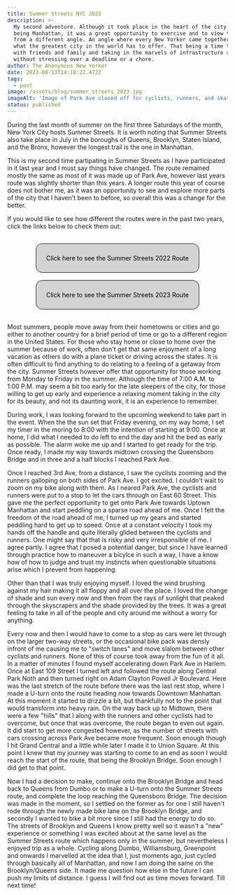 ```yaml
---
title: Summer Streets NYC 2023
description: >-
  My second adventure. Although it took place in the heart of the city, that
  being Manhattan, it was a great opportunity to exercise and to view the city
  from a different angle. An angle where every New Yorker came together to enjoy
  what the greatest city in the world has to offer. That being a time to spend
  with friends and family and taking in the marvels of infrastructure and nature
  without stressing over a deadline or a chore.
author: The Anonymous New Yorker
date: 2023-08-13T14:10:22.472Z
tags:
  - post
image: /assets/blog/summer_streets_2023.jpg
imageAlt: 'Image of Park Ave closed off for cyclists, runners, and skaters'
status: published
---
```

During the last month of summer on the first three Saturdays of the month, New York City hosts Summer Streets. It is worth noting that Summer Streets also take place in July in the boroughs of Queens, Brooklyn, Staten Island, and the Bronx, however the longest trail is the one in Manhattan. 

This is my second time partipating in Summer Streets as I have participated in it last year and I must say things have changed. The route remained mostly the same as most of it was made up of Park Ave, however last years route was slightly shorter than this years. A longer route this year of course does not bother me, as it was an opportunity to see and explore more parts of the city that I haven't been to before, so overall this was a change for the better.

If you would like to see how different the routes were in the past two years, click the links below to check them out:

<br>

<div class="link"><p><a class="maps" href="/assets/blog/summer-streets-2022-map.jpg" target="_blank">Click here to see the Summer Streets 2022 Route</a></p></div>

<br>

<div class="link"><p><a class="maps" href="/assets/blog/summer-streets-2023-map.jpg" target="_blank">Click here to see the Summer Streets 2023 Route</a></p></div>

<br>

Most summers, people move away from their hometowns or cities and go either to another country for a brief period of time or go to a different region in the United States. For those who stay home or close to home over the summer because of work, often don't get that same enjoyment of a long vacation as others do with a plane ticket or driving across the states. It is often difficult to find anything to do relating to a feeling of a getaway from the city. Summer Streets however offer that opportunity for those working from Monday to Friday in the summer. Although the time of 7:00 A.M. to 1:00 P.M. may seem a bit too early for the late sleepers of the city, for those willing to get up early and experience a relaxing moment taking in the city for its beauty, and not its daunting work, it is an experience to remember. 

During work, I was looking forward to the upcoming weekend to take part in the event. When the the sun set that Friday evening, on my way home, I set my timer in the moring to 8:00 with the intention of starting at 9:00. Once at home, I did what I needed to do left to end the day and hit the bed as early as possible. The alarm woke me up and I started to get ready for the trip. Once ready, I made my way towards midtown crossing the Queensboro Bridge and in three and a half blocks I reached Park Ave. 

Once I reached 3rd Ave, from a distance, I saw the cyclists zooming and the runners galloping on both sides of Park Ave. I got excited. I couldn't wait to zoom on my bike along with them. As I neared Park Ave, the cyclists and runners were put to a stop to let the cars through on East 60 Street. This gave me the perfect opportunity to get onto Park Ave towards Uptown Manhattan and start peddling on a sparse road ahead of me. Once I felt the freedom of the road ahead of me, I turned up my gears and started peddling hard to get up to speed. Once at a constant velocity I took my hands off the handle and quite literally glided between the cyclists and runners. One might say that that is risky and very irresponsible of me. I agree partly. I agree that I posed a potential danger, but since I have learned through practice how to maneuver a bicylce in such a way, I have a know how of how to judge and trust my instincts when questionable situations arise which I prevent from happening. 

Other than that I was truly enjoying myself. I loved the wind brushing against my hair making it all floppy and all over the place. I loved the change of shade and sun every now and then from the rays of sunlight that peaked through the skyscrapers and the shade provided by the trees. It was a great feeling to take in all of the people and city around me without a worry for anything. 

Every now and then I would have to come to a stop as cars were let through on the larger two-way streets, or the occasional bike pack was densly infront of me causing me to "switch lanes" and move slalom between other cyclists and runners. None of this of course took away from the fun of it all. In a matter of minutes I found myself accelerating down Park Ave in Harlem. Once at East 109 Street I turned left and followed the route along Central Park Noth and then turned right on Adam Clayton Powell Jr Boulevard. Here was the last stretch of the route before there was the last rest stop, where I made a U-turn onto the route heading now towards Downtown Manhattan. At this moment it started to drizzle a bit, but thankfully not to the point that would transform into heavy rain. On the way back up to Midtown, there were a few "hills" that I along with the runners and other cyclists had to overcome, but once that was overcome, the route began to even out again. It did start to get more congested however, as the number of streets with cars crossing across Park Ave became more frequent. Soon enough though I hit Grand Central and a little while later I made it to Union Square. At this point I knew that my journey was starting to come to an end as soon I would reach the start of the route, that being the Brooklyn Bridge. Soon enough I did get to that point. 

Now I had a decision to make, continue onto the Brooklyn Bridge and head back to Queens from Dumbo or to make a U-turn onto the Summer Streets route, and complete the loop reaching the Queensboro Bridge. The decision was made in the moment, so I settled on the former as for one I still haven't rode through the newly made bike lane on the Brooklyn Bridge, and secondly I wanted to bike a bit more since I still had the energy to do so. The streets of Brooklyn and Queens I know pretty well so it wasn't a "new" experience or something I was excited about at the same level as the Summer Streets route which happens only in the summer, but nevertheless I enjoyed trip as a whole. Cycling along Dumbo, Williamsburg, Greenpoint and onwards I marvelled at the idea that I, just moments ago, just cycled through basically all of Manhattan, and now I am doing the same on the Brooklyn/Queens side. It made me question how else in the future I can push my limits of distance. I guess I will find out as time moves forward. Till next time!

<style>
.link {
    border: 1px solid black;
    border-radius: 15px;
    width: 70%;
    background: lightgray;
    margin: auto;
    padding: 10px;
}
.maps {
    display: flex;
    justify-content: center;
    text-decoration: none;
    color: black;
}
.maps:hover {
    text-decoration: underline;
}
@media (max-width: 650px) {
    .link {
        width: 90%;
    }
}
</style>
